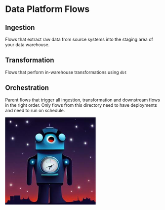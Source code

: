 # Data Platform Flows

## Ingestion
Flows that extract raw data from source systems into the staging area of your data warehouse.

## Transformation
Flows that perform in-warehouse transformations using ``dbt``

## Orchestration
Parent flows that trigger all ingestion, transformation and downstream flows in the right order. Only flows from this directory need to have deployments and need to run on schedule. 


![](../utilities/bot.jpeg)
